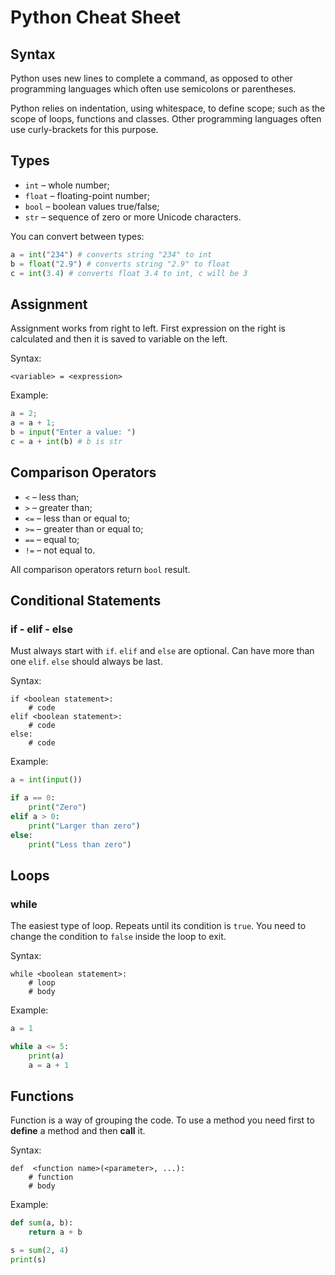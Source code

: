 # Python Cheat Sheet

## Syntax

Python uses new lines to complete a command, as opposed to other programming languages which often use semicolons or parentheses.

Python relies on indentation, using whitespace, to define scope; such as the scope of loops, functions and classes. Other programming languages often use curly-brackets for this purpose.

## Types

*	`int` – whole number;
*	`float` – floating-point number;
*	`bool` – boolean values true/false;
*	`str` – sequence of zero or more Unicode characters.

You can convert between types:
```python
a = int("234") # converts string "234" to int
b = float("2.9") # converts string "2.9" to float
c = int(3.4) # converts float 3.4 to int, c will be 3
```

## Assignment

Assignment works from right to left. First expression on the right is calculated and then it is saved to variable on the left.

Syntax:
```
<variable> = <expression>
```

Example:
```python
a = 2;
a = a + 1;
b = input("Enter a value: ")
c = a + int(b) # b is str
```

## Comparison Operators 

*	`<` – less than;
*	`>` – greater than;
*	`<=` – less than or equal to;
*	`>=` – greater than or equal to;
*	`==` – equal to;
*	`!=` – not equal to.

All comparison operators return `bool` result.

## Conditional Statements

### if - elif - else

Must always start with `if`. `elif` and `else` are optional. Can have more than one `elif`. `else` should always be last.

Syntax:
```
if <boolean statement>:
    # code
elif <boolean statement>:
    # code
else:
    # code
```

Example:
```python
a = int(input())  

if a == 0: 
    print("Zero")
elif a > 0:
    print("Larger than zero")
else:
    print("Less than zero")
```


## Loops
### while
The easiest type of loop. Repeats until its condition is `true`. You need to change the condition to `false` inside the loop to exit.

Syntax:
```
while <boolean statement>:
    # loop
    # body
```

Example:
```python
a = 1

while a <= 5:
    print(a)
    a = a + 1
```

## Functions
Function is a way of grouping the code. To use a method you need first to **define** a method and then **call** it.

Syntax:
```
def  <function name>(<parameter>, ...):
    # function
    # body
```

Example:
```python
def sum(a, b):
    return a + b

s = sum(2, 4)
print(s)
```
